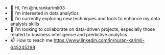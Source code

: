 - 👋 Hi, I’m @nurankarimli03
- 👀 I’m interested in data analytics
- 🌱 I’m currently exploring new techniques and tools to enhance my data analysis skills
- 💞️ I’m looking to collaborate on data-driven projects, especially those related to business intelligence and predictive analytics
- 📫 How to reach me https://www.linkedin.com/in/nuran-karimli-645245298


<!---
nurankarimli03/nurankarimli03 is a ✨ special ✨ repository because its `README.md` (this file) appears on your GitHub profile.
You can click the Preview link to take a look at your changes.
--->
